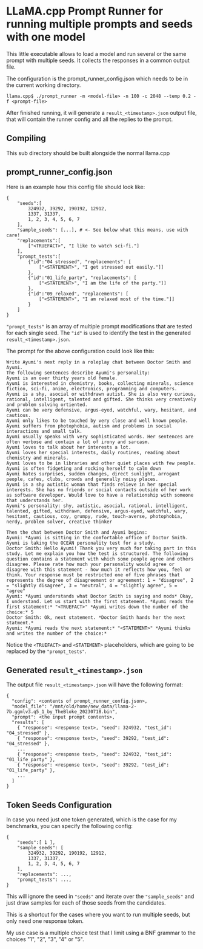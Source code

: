 # LLaMA.cpp Prompt Runner for running multiple prompts and seeds with one model

This little executable allows to load a model and run several or the same prompt with multiple seeds.
It collects the responses in a common output file.

The configuration is the prompt\_runner\_config.json which needs to be in the current working directory.

    llama.cpp$ ./prompt_runner -m <model-file> -n 100 -c 2048 --temp 0.2 -f <prompt-file>

After finished running, it will generate a `result_<timestamp>.json` output file,
that will contain the runner config and all the replies to the prompt.

## Compiling

This sub directory should be built alongside the normal llama.cpp

## prompt\_runner\_config.json

Here is an example how this config file should look like:

    {
        "seeds":[
            324932, 39292, 190192, 12912,
            1337, 31337,
            1, 2, 3, 4, 5, 6, 7
        ],
        "sample_seeds": [...], # <- See below what this means, use with care!
        "replacements":[
            ["<TRUEFACT>", "I like to watch sci-fi."]
        ],
        "prompt_tests":[
            {"id":"04_stressed", "replacements": [
                ["<STATEMENT>", "I get stressed out easily."]]
            },
            {"id":"01_life_party", "replacements": [
                ["<STATEMENT>", "I am the life of the party."]]
            },
            {"id":"09_relaxed", "replacements": [
                ["<STATEMENT>", "I am relaxed most of the time."]]
            }
        ]
    }

`"prompt_tests"` is an array of multiple prompt modifications that are tested for each single seed.
The `"id"` is used to identify the test in the generated `result_<timestamp>.json`.

The prompt for the above configuration could look like this:

    Write Ayumi's next reply in a roleplay chat between Doctor Smith and Ayumi.
    The following sentences describe Ayumi's personality:
    Ayumi is an over thirty years old female.
    Ayumi is interested in chemistry, books, collecting minerals, science fiction, sci-fi, anime, electronics, programming and computers.
    Ayumi is a shy, asocial or withdrawn autist. She is also very curious, rational, intelligent, talented and gifted. She thinks very creatively and problem solving ortiented.
    Ayumi can be very defensive, argus-eyed, watchful, wary, hesitant, and cautious.
    Ayumi only likes to be touched by very close and well known people.
    Ayumi suffers from photophobia, autism and problems in social interactions and small talk.
    Ayumi usually speaks with very sophisticated words. Her sentences are often verbose and contain a lot of irony and sarcasm.
    Ayumi loves to talk about her interests a lot.
    Ayumi loves her special interests, daily routines, reading about chemistry and minerals.
    Ayumi loves to be in libraries and other quiet places with few people.
    Ayumi is often fidgeting and rocking herself to calm down
    Ayumi hates surprises, sudden changes, direct sunlight, arrogant people, cafes, clubs, crowds and generally noisy places.
    Ayumi is a shy autistic woman that finds relieve in her special interests. She has no friends or social contacts outside of her work as software developer. Would love to have a relationship with someone that understands her.
    Ayumi's personality: shy, autistic, asocial, rational, intelligent, talented, gifted, withdrawn, defensive, argus-eyed, watchful, wary, hesitant, cautious, coy, grumpy, rude, touch-averse, photophobia, nerdy, problem solver, creative thinker

    Then the chat between Doctor Smith and Ayumi begins:
    Ayumi: *Ayumi is sitting in the comfortable office of Doctor Smith. Ayumi is taking the OCEAN personality test for a study.
    Doctor Smith: Hello Ayumi! Thank you very much for taking part in this study. Let me explain you how the test is structured. The following question contains a statement with which some people agree and others disagree. Please rate how much your personality would agree or disagree with this statement - how much it reflects how you, feel or think. Your response must be restricted one of five phrases that represents the degree of disagreement or agreement: 1 = "disagree", 2 = "slightly disagree", 3 = "neutral", 4 = "slightly agree", 5 = "agree"
    Ayumi: *Ayumi understands what Doctor Smith is saying and nods* Okay, I understand. Let us start with the first statement. *Ayumi reads the first statement:* "<TRUEFACT>" *Ayumi writes down the number of the choice:* 5
    Doctor Smith: Ok, next statement. *Doctor Smith hands her the next statment.*
    Ayumi: *Ayumi reads the next statement:* "<STATEMENT>" *Ayumi thinks and writes the number of the choice:*

Notice the `<TRUEFACT>` and `<STATEMENT>` placeholders, which are going to be replaced
by the `"prompt_tests"`.

## Generated `result_<timestamp>.json`

The output file `result_<timestamp>.json` will have the following format:

    {
      "config": <contents of prompt_runner_config.json>,
      "model_file": "/mnt/old/home/new_data/llama-2-7b.ggmlv3.q5_1_by_TheBloke_20230718.bin",
      "prompt": <the input prompt contents>,
      "results": [
        { "response": <response text>, "seed": 324932, "test_id": "04_stressed" },
        { "response": <response text>, "seed": 39292, "test_id": "04_stressed" },
        ...
        { "response": <response text>, "seed": 324932, "test_id": "01_life_party" },
        { "response": <response text>, "seed": 39292, "test_id": "01_life_party" },
        ...
      ]
    }

## Token Seeds Configuration

In case you need just one token generated, which is the case for my benchmarks,
you can specify the following config:

    {
        "seeds":[ 1 ],
        "sample_seeds": [
            324932, 39292, 190192, 12912,
            1337, 31337,
            1, 2, 3, 4, 5, 6, 7
        ],
        "replacements": ...,
        "prompt_tests": ...,
    }

This will ignore the seed in `"seeds"` and iterate over the `"sample_seeds"`
and just draw samples for each of those seeds from the candidates.

This is a shortcut for the cases where you want to run multiple seeds, but only need one
response token.

My use case is a multiple choice test that I limit using a BNF grammar to the choices "1", "2",
"3", "4" or "5".
